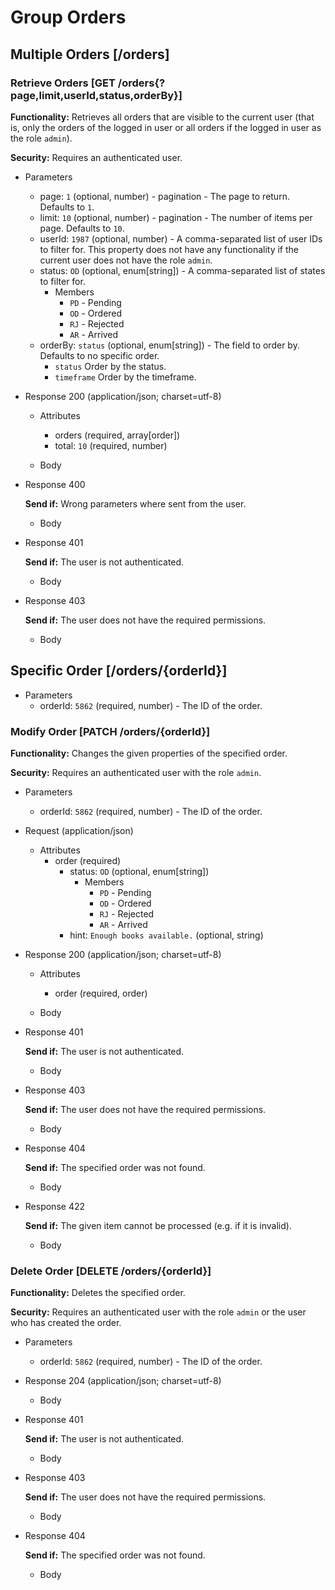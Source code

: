 # Group Orders




## Multiple Orders [/orders]



### Retrieve Orders [GET /orders{?page,limit,userId,status,orderBy}]

**Functionality:** Retrieves all orders that are visible to the current user (that is, only the orders of the logged in user or all orders if the logged in user as the role `admin`).

**Security:** Requires an authenticated user.


+ Parameters
    + page: `1` (optional, number) - pagination - The page to return. Defaults to `1`.
    + limit: `10` (optional, number) - pagination - The number of items per page. Defaults to `10`.
    + userId: `1987` (optional, number) - A comma-separated list of user IDs to filter for. This property does not have any functionality if the current user does not have the role `admin`.
    + status: `OD` (optional, enum[string]) - A comma-separated list of states to filter for.
        + Members
            + `PD` - Pending
            + `OD` - Ordered
            + `RJ` - Rejected
            + `AR` - Arrived
    + orderBy: `status` (optional, enum[string]) - The field to order by. Defaults to no specific order.
        + `status` Order by the status.
        + `timeframe` Order by the timeframe.


+ Response 200 (application/json; charset=utf-8)

    + Attributes
        + orders (required, array[order])
        + total: `10` (required, number)

    + Body


+ Response 400

    **Send if:** Wrong parameters where sent from the user.

    + Body


+ Response 401

    **Send if:** The user is not authenticated.

    + Body


+ Response 403

    **Send if:** The user does not have the required permissions.

    + Body




## Specific Order [/orders/{orderId}]

+ Parameters
    + orderId: `5862` (required, number) - The ID of the order.



### Modify Order [PATCH /orders/{orderId}]

**Functionality:** Changes the given properties of the specified order.

**Security:** Requires an authenticated user with the role `admin`.


+ Parameters
    + orderId: `5862` (required, number) - The ID of the order.


+ Request (application/json)
    + Attributes
        + order (required)
            + status: `OD` (optional, enum[string])
                + Members
                    + `PD` - Pending
                    + `OD` - Ordered
                    + `RJ` - Rejected
                    + `AR` - Arrived
            + hint: `Enough books available.` (optional, string)


+ Response 200 (application/json; charset=utf-8)

    + Attributes
        + order (required, order)

    + Body


+ Response 401

    **Send if:** The user is not authenticated.

    + Body


+ Response 403

    **Send if:** The user does not have the required permissions.

    + Body


+ Response 404

    **Send if:** The specified order was not found.

    + Body


+ Response 422

    **Send if:** The given item cannot be processed (e.g. if it is invalid).

    + Body



### Delete Order [DELETE /orders/{orderId}]

**Functionality:** Deletes the specified order.

**Security:** Requires an authenticated user with the role `admin` or the user who has created the order.


+ Parameters
    + orderId: `5862` (required, number) - The ID of the order.


+ Response 204 (application/json; charset=utf-8)

    + Body


+ Response 401

    **Send if:** The user is not authenticated.

    + Body


+ Response 403

    **Send if:** The user does not have the required permissions.

    + Body


+ Response 404

    **Send if:** The specified order was not found.

    + Body
